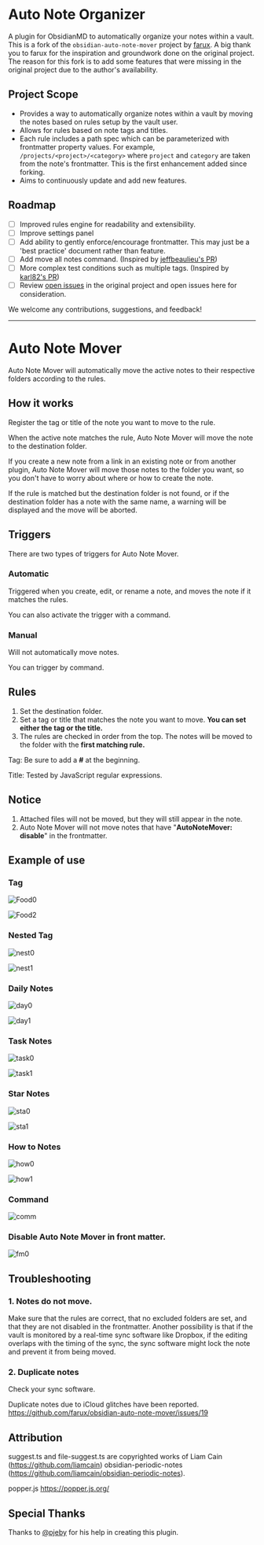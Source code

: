 # Auto Note Organizer

A plugin for ObsidianMD to automatically organize your notes within a vault. This is a fork of the `obsidian-auto-note-mover` project by [farux](https://github.com/farux/obsidian-auto-note-mover). A big thank you to farux for the inspiration and groundwork done on the original project. The reason for this fork is to add some features that were missing in the original project due to the author's availability.

## Project Scope

- Provides a way to automatically organize notes within a vault by moving the notes based on rules setup by the vault user.
- Allows for rules based on note tags and titles.
- Each rule includes a path spec which can be parameterized with frontmatter property values. For example, `/projects/<project>/<category>` where `project` and `category` are taken from the note's frontmatter. This is the first enhancement added since forking.
- Aims to continuously update and add new features.

## Roadmap

- [ ] Improved rules engine for readability and extensibility.
- [ ] Improve settings panel
- [ ] Add ability to gently enforce/encourage frontmatter. This may just be a 'best practice' document rather than feature.
- [ ] Add move all notes command. (Inspired by [jeffbeaulieu's PR](https://github.com/farux/obsidian-auto-note-mover/pull/62))
- [ ] More complex test conditions such as multiple tags. (Inspired by [karl82's PR](https://github.com/farux/obsidian-auto-note-mover/pull/52))
- [ ] Review [open issues](https://github.com/farux/obsidian-auto-note-mover/issues) in the original project and open issues here for consideration.

We welcome any contributions, suggestions, and feedback!


---
# Auto Note Mover

Auto Note Mover will automatically move the active notes to their respective folders according to the rules.

## How it works

Register the tag or title of the note you want to move to the rule.

When the active note matches the rule, Auto Note Mover will move the note to the destination folder.

If you create a new note from a link in an existing note or from another plugin, Auto Note Mover will move those notes to the folder you want, so you don't have to worry about where or how to create the note.

If the rule is matched but the destination folder is not found, or if the destination folder has a note with the same name, a warning will be displayed and the move will be aborted.

## Triggers

There are two types of triggers for Auto Note Mover.

### Automatic

Triggered when you create, edit, or rename a note, and moves the note if it matches the rules.

You can also activate the trigger with a command.

### Manual

Will not automatically move notes.

You can trigger by command.

## Rules

1. Set the destination folder.
2. Set a tag or title that matches the note you want to move. **You can set either the tag or the title.**
3. The rules are checked in order from the top. The notes will be moved to the folder with the **first matching rule.**

Tag: Be sure to add a **\#** at the beginning.

Title: Tested by JavaScript regular expressions.

## Notice

1. Attached files will not be moved, but they will still appear in the note.
2. Auto Note Mover will not move notes that have "**AutoNoteMover: disable**" in the frontmatter.

## Example of use

### Tag
![Food0](https://user-images.githubusercontent.com/33874906/152721614-45a65095-3af2-4e80-8973-26be686ca585.png)

![Food2](https://user-images.githubusercontent.com/33874906/152721697-7cf722fc-bc82-4c5d-8bbe-6c087755d29c.png)

### Nested Tag
![nest0](https://user-images.githubusercontent.com/33874906/152721876-58b19020-eb75-4324-a8ba-2110dba11ea6.png)

![nest1](https://user-images.githubusercontent.com/33874906/152721897-be270fc9-6381-46b6-99d0-1d5a08260a06.png)

### Daily Notes
![day0](https://user-images.githubusercontent.com/33874906/152721914-48ed5cc5-ec08-4f80-9425-8c68b719107a.png)

![day1](https://user-images.githubusercontent.com/33874906/152721927-659d0ad4-ce9f-4aea-8752-8eb668500af5.png)

### Task Notes
![task0](https://user-images.githubusercontent.com/33874906/152723161-6a8d9999-15e9-4e97-8b71-e07ff30fb330.png)

![task1](https://user-images.githubusercontent.com/33874906/152723175-839e724c-4437-42ff-ba05-f458e45c3f21.png)

### Star Notes
![sta0](https://user-images.githubusercontent.com/33874906/152721996-74f29153-4266-4aff-88e6-e765ef031d65.png)

![sta1](https://user-images.githubusercontent.com/33874906/152722006-54f5c315-8d5b-457b-8cfc-ec982a2b088c.png)

### How to Notes
![how0](https://user-images.githubusercontent.com/33874906/152722040-e100961b-8398-485d-bc64-f3fa784b79be.png)

![how1](https://user-images.githubusercontent.com/33874906/152722054-820441a1-a244-43cb-b8f2-fcde06310d40.png)

### Command
![comm](https://user-images.githubusercontent.com/33874906/152723205-70599951-75ee-4915-a160-17a3faed67b0.png)

### Disable Auto Note Mover in front matter.
![fm0](https://user-images.githubusercontent.com/33874906/152722074-d550e13c-2955-40ab-b324-7e934d86ea1a.png)


## Troubleshooting

### 1. Notes do not move.

Make sure that the rules are correct, that no excluded folders are set, and that they are not disabled in the frontmatter.
Another possibility is that if the vault is monitored by a real-time sync software like Dropbox, if the editing overlaps with the timing of the sync, the sync software might lock the note and prevent it from being moved.

### 2. Duplicate notes
Check your sync software.

Duplicate notes due to iCloud glitches have been reported.
https://github.com/farux/obsidian-auto-note-mover/issues/19

## Attribution
suggest.ts and file-suggest.ts are copyrighted works of Liam Cain (https://github.com/liamcain) obsidian-periodic-notes (https://github.com/liamcain/obsidian-periodic-notes).

popper.js https://popper.js.org/


## Special Thanks
Thanks to [@pjeby](https://github.com/pjeby) for his help in creating this plugin.
